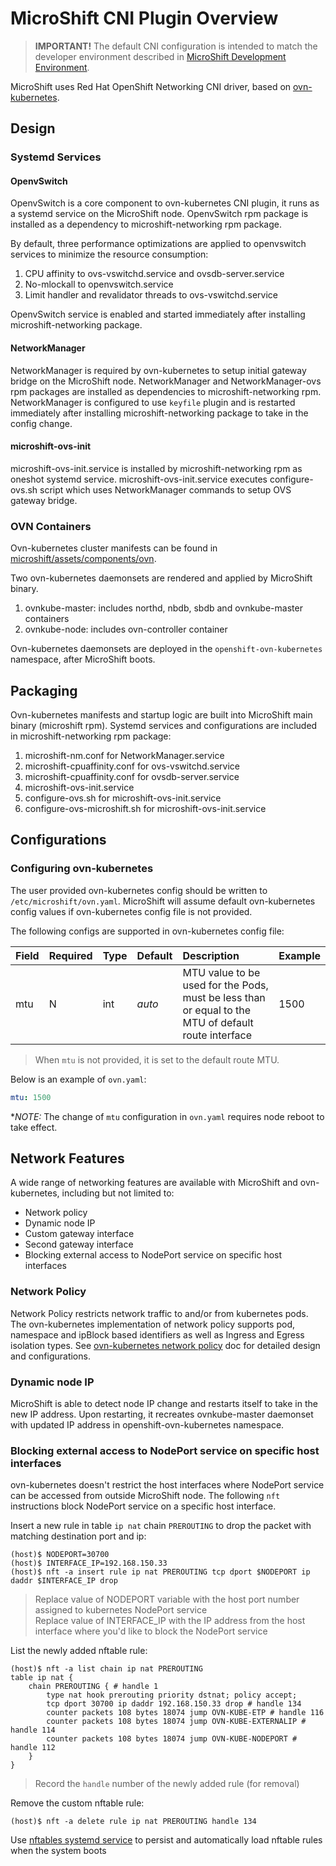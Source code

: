 # MicroShift CNI Plugin Overview

> **IMPORTANT!** The default CNI configuration is intended to match the developer environment described in [MicroShift Development Environment](./devenv_setup.md).

MicroShift uses Red Hat OpenShift Networking CNI driver, based on [ovn-kubernetes](https://github.com/ovn-org/ovn-kubernetes.git).

## Design

### Systemd Services

#### OpenvSwitch

OpenvSwitch is a core component to ovn-kubernetes CNI plugin, it runs as a systemd service on the MicroShift node.
OpenvSwitch rpm package is installed as a dependency to microshift-networking rpm package.

By default, three performance optimizations are applied to openvswitch services to minimize the resource consumption:

1. CPU affinity to ovs-vswitchd.service and ovsdb-server.service
2. No-mlockall to openvswitch.service
3. Limit handler and revalidator threads to ovs-vswitchd.service

OpenvSwitch service is enabled and started immediately after installing microshift-networking package.

#### NetworkManager

NetworkManager is required by ovn-kubernetes to setup initial gateway bridge on the MicroShift node.
NetworkManager and NetworkManager-ovs rpm packages are installed as dependencies to microshift-networking rpm.
NetworkManager is configured to use `keyfile` plugin and is restarted immediately after installing microshift-networking package to take in the config change.

#### microshift-ovs-init

microshift-ovs-init.service is installed by microshift-networking rpm as oneshot systemd service.
microshift-ovs-init.service executes configure-ovs.sh script which uses NetworkManager commands to setup OVS gateway bridge.

### OVN Containers

Ovn-kubernetes cluster manifests can be found in [microshift/assets/components/ovn](../assets/components/ovn).

Two ovn-kubernetes daemonsets are rendered and applied by MicroShift binary.

1. ovnkube-master: includes northd, nbdb, sbdb and ovnkube-master containers
2. ovnkube-node: includes ovn-controller container

Ovn-kubernetes daemonsets are deployed in the `openshift-ovn-kubernetes` namespace, after MicroShift boots.

## Packaging

Ovn-kubernetes manifests and startup logic are built into MicroShift main binary (microshift rpm).
Systemd services and configurations are included in microshift-networking rpm package:
1. microshift-nm.conf for NetworkManager.service
2. microshift-cpuaffinity.conf for ovs-vswitchd.service
3. microshift-cpuaffinity.conf for ovsdb-server.service
4. microshift-ovs-init.service
5. configure-ovs.sh for microshift-ovs-init.service
6. configure-ovs-microshift.sh for microshift-ovs-init.service

## Configurations

### Configuring ovn-kubernetes

The user provided ovn-kubernetes config should be written to `/etc/microshift/ovn.yaml`.
MicroShift will assume default ovn-kubernetes config values if ovn-kubernetes config file is not provided.

The following configs are supported in ovn-kubernetes config file:

|Field                            |Required |Type    |Default |Description                                                                  |Example|
|:--------------------------------|:--------|:-------|:-------|:----------------------------------------------------------------------------|:------|
|mtu                              |N        |int     |*auto*  |MTU value to be used for the Pods, must be less than or equal to the MTU of default route interface|1500|

> When `mtu` is not provided, it is set to the default route MTU.

Below is an example of `ovn.yaml`:

```yaml
mtu: 1500
```
**NOTE:* The change of `mtu` configuration in `ovn.yaml` requires node reboot to take effect. <br>

## Network Features

A wide range of networking features are available with MicroShift and ovn-kubernetes, including but not limited to:

* Network policy
* Dynamic node IP
* Custom gateway interface
* Second gateway interface
* Blocking external access to NodePort service on specific host interfaces

### Network Policy

Network Policy restricts network traffic to and/or from kubernetes pods.
The ovn-kubernetes implementation of network policy supports pod, namespace and ipBlock based identifiers as well as Ingress and Egress isolation types.
See [ovn-kubernetes network policy](https://github.com/ovn-org/ovn-kubernetes/blob/master/docs/network-policy.md) doc for detailed design and configurations.

### Dynamic node IP

MicroShift is able to detect node IP change and restarts itself to take in the new IP address.
Upon restarting, it recreates ovnkube-master daemonset with updated IP address in openshift-ovn-kubernetes namespace.

### Blocking external access to NodePort service on specific host interfaces

ovn-kubernetes doesn't restrict the host interfaces where NodePort service can be accessed from outside MicroShift node. The following `nft` instructions block NodePort service on a specific host interface. <br>

Insert a new rule in table `ip nat` chain `PREROUTING` to drop the packet with matching destination port and ip:
```text
(host)$ NODEPORT=30700
(host)$ INTERFACE_IP=192.168.150.33
(host)$ nft -a insert rule ip nat PREROUTING tcp dport $NODEPORT ip daddr $INTERFACE_IP drop
```
> Replace value of NODEPORT variable with the host port number assigned to kubernetes NodePort service <br>
> Replace value of INTERFACE_IP with the IP address from the host interface where you'd like to block the NodePort service <br>

List the newly added nftable rule:
```text
(host)$ nft -a list chain ip nat PREROUTING
table ip nat {
	chain PREROUTING { # handle 1
		type nat hook prerouting priority dstnat; policy accept;
		tcp dport 30700 ip daddr 192.168.150.33 drop # handle 134
		counter packets 108 bytes 18074 jump OVN-KUBE-ETP # handle 116
		counter packets 108 bytes 18074 jump OVN-KUBE-EXTERNALIP # handle 114
		counter packets 108 bytes 18074 jump OVN-KUBE-NODEPORT # handle 112
	}
}
```

> Record the `handle` number of the newly added rule (for removal)<br>

Remove the custom nftable rule:
```text
(host)$ nft -a delete rule ip nat PREROUTING handle 134
```

Use [nftables systemd service](https://access.redhat.com/documentation/en-us/red_hat_enterprise_linux/9/html/configuring_firewalls_and_packet_filters/getting-started-with-nftables_firewall-packet-filters#automatically-loading-nftables-rules-when-the-system-boots_writing-and-executing-nftables-scripts) to persist and automatically load nftable rules when the system boots
